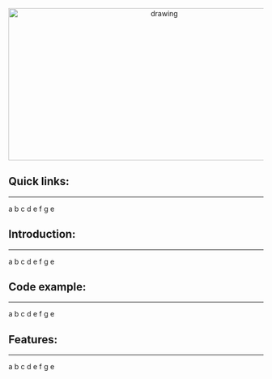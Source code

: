 <p align="center">
  <img src="https://github.com/qnbhd/polytune/blob/main/project_logo.png" alt="drawing" width="600" height="300"/>
</p>

## Quick links:
***

a b c d e f g e 

## Introduction:
***

a b c d e f g e 

## Code example:
***

a b c d e f g e 

## Features:
***

a b c d e f g e 
